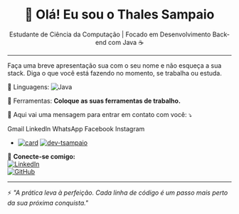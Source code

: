 <h1 align="center">👋 Olá! Eu sou o Thales Sampaio</h1>

<p align="center">
  Estudante de Ciência da Computação | Focado em Desenvolvimento Back-end com Java ☕
</p>

---

 Faça uma breve apresentação sua com o seu nome e não esqueça a sua stack.
Diga o que você está fazendo no momento, se trabalha ou estuda.

🦄 Linguagens: ![Java](https://img.shields.io/badge/java-%23ED8B00.svg?style=for-the-badge&logo=openjdk&logoColor=white)

💼 Ferramentas: **Coloque as suas ferramentas de trabalho.**

💌 Aqui vai uma mensagem para entrar em contato com você: ⤵️

Gmail LinkedIn WhatsApp Facebook Instagram 






- [![card](https://github-readme-stats.vercel.app/api?username=dev-tsampaio&theme=radical&show_icons=true)](https://github.com/anuraghazra/github-readme-stats) [![dev-tsampaio](https://github-readme-stats.vercel.app/api/top-langs/?username=dev-tsampaio&hide=html&layout=compact&theme=default)](https://github.com/anuraghazra/github-readme-stats)



🔗 **Conecte-se comigo:**  
[![LinkedIn](https://img.shields.io/badge/-LinkedIn-0A66C2?style=flat-square&logo=linkedin&logoColor=white)](https://www.linkedin.com/in/dev-tsampaio/)  
[![GitHub](https://img.shields.io/badge/-GitHub-000?style=flat-square&logo=github&logoColor=white)](https://github.com/dev-tsampaio)

---

⚡ *"A prática leva à perfeição. Cada linha de código é um passo mais perto da sua próxima conquista."*

